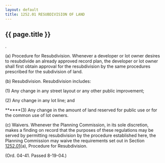 ```yaml
---
layout: default 
title: 1252.01 RESUBDIVISION OF LAND
---
```


{{ page.title }}
----------------

.

​(a) Procedure for Resubdivision. Whenever a developer or lot owner
desires to resubdivide an already approved record plan, the developer or
lot owner shall first obtain approval for the resubdivision by the same
procedures prescribed for the subdivision of land.

​(b) Resubdivision. Resubdivision includes:

​(1) Any change in any street layout or any other public improvement;

​(2) Any change in any lot line; and

\*\*\*\*\*\*(3) Any change in the amount of land reserved for public use
or for the common use of lot owners.

​(c) Waivers. Whenever the Planning Commission, in its sole discretion,
makes a finding on record that the purposes of these regulations may be
served by permitting resubdivision by the procedure established here,
the Planning Commission may waive the requirements set out in Section
[1252.01](4c43b78e.html)(a), Procedure for Resubdivision.

(Ord. 04-41. Passed 8-19-04.)

